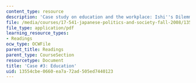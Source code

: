 ```yaml
---
content_type: resource
description: 'Case study on education and the workplace: Ishi''s Dilemma.'
file: /media/courses/17-541-japanese-politics-and-society-fall-2008/13554cbe0660ea7a72ad505ed7440123_case3.pdf
file_type: application/pdf
learning_resource_types:
- Readings
ocw_type: OCWFile
parent_title: Readings
parent_type: CourseSection
resourcetype: Document
title: 'Case #3: Education'
uid: 13554cbe-0660-ea7a-72ad-505ed7440123
---
```

